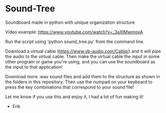 # Sound-Tree
Soundboard made in python with unique organization structure

Video example: https://www.youtube.com/watch?v=_3aXlMwmqxA

Run the script using 'python sound_tree.py' from the command line.

Download a virtual cable (https://www.vb-audio.com/Cable/) and it will pipe the audio to the virtual cable. Then make the virtual cable the input in some other program or game you're using, and you can use the soundboard as the input to that application!

Download more .wav sound files and add them to the structure as shown in the folders in this repository. Then use the numpad on your keyboard to press the key combinations that correspond to your sound file!

Let me know if you use this and enjoy it, I had a lot of fun making it!

- Erik
